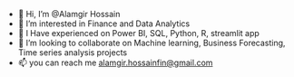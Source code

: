 - 👋 Hi, I’m @Alamgir Hossain
- 👀 I’m interested in Finance and Data Analytics
- 🌱 I Have experienced on Power BI, SQL, Python, R, streamlit app
- 💞️ I’m looking to collaborate on Machine learning, Business Forecasting, Time series analysis projects
- 📫 you can reach me alamgir.hossainfin@gmail.com

<!---
alamgirhossain-tech/alamgirhossain-tech is a ✨ special ✨ repository because its `README.md` (this file) appears on your GitHub profile.
You can click the Preview link to take a look at your changes.
--->
